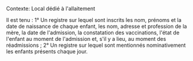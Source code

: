 Contexte: Local dédié à l'allaitement

Il est tenu : 1° Un registre sur lequel sont inscrits les nom, prénoms et la date de naissance de chaque enfant, les nom, adresse et profession de la mère, la date de l'admission, la constatation des vaccinations, l'état de l'enfant au moment de l'admission et, s'il y a lieu, au moment des réadmissions ; 2° Un registre sur lequel sont mentionnés nominativement les enfants présents chaque jour.